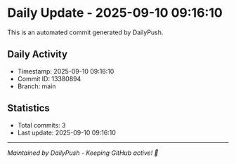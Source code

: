 # Daily Update - 2025-09-10 09:16:10

This is an automated commit generated by DailyPush.

## Daily Activity
- Timestamp: 2025-09-10 09:16:10
- Commit ID: 13380894
- Branch: main

## Statistics
- Total commits: 3
- Last update: 2025-09-10 09:16:10

---
*Maintained by DailyPush - Keeping GitHub active! 🚀*
